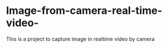 # Image-from-camera-real-time-video-
This is a project to capture 
image in realtime video by camera 
